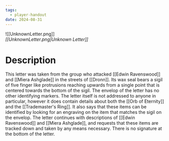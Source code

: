 ```yaml
---
tags:
  - player-handout
date: 2024-08-31
---
```


![[UnknownLetter.png]]
\
*[[UnknownLetter.png|Unknown Letter]]*
# Description

This letter was taken from the group who attacked [[Edwin Ravenswood]] and [[Miera Ashglade]] in the streets of [[Dronn]]. Its wax seal bears a sigil of five finger like protrusions reaching upwards from a single point that is centered towards the bottom of the sigil. The envelop of the letter has no other identifying markers. The letter itself is not addressed to anyone in particular, however it does contain details about both the [[Orb of Eternity]] and the [[Trademaster's Ring]]. It also says that these items can be identified by looking for an engraving on the item that matches the sigil on the envelop. The letter continues with descriptions of [[Edwin Ravenswood]] and [[Miera Ashglade]], and requests that these items are tracked down and taken by any means necessary. There is no signature at the bottom of the letter.